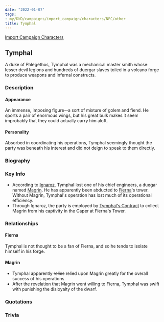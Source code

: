 ```yaml
---
date: "2022-01-07"
tags:
- my/DND/campaigns/import_campaign/characters/NPC/other
title: Tymphal
---
```


[Import Campaign Characters](/dnd/characters/)

## Tymphal

A duke of Phlegethos, Tymphal was a mechanical master smith whose lesser devil legions and hundreds of duergar slaves toiled in a volcano forge to produce weapons and infernal constructs.

### Description

#### Appearance

An immense, imposing figure--a sort of mixture of golem and fiend. He sports a pair of enormous wings, but his great bulk makes it seem improbably that they could actually carry him aloft.

#### Personality

Absorbed in coordinating his operations, Tymphal seemingly thought the party was beneath his interest and did not deign to speak to them directly.

### Biography

### Key Info

- According to [Ignaroz](/dnd/npcs/ignaroz/), Tymphal lost one of his chief engineers, a duegar named [Magrin](/dnd/npcs/magrin/). He has apparently been abducted to [Fierna](/dnd/npcs/fierna/)'s tower. Without Magrin, Tymphal's operation has lost much of its operational efficiency.
- Through Ignaroz, the party is employed by [Tymphal's Contract](/dnd/notes/tymphals-contract/) to collect Magrin from his captivity in the Caper at Fierna's Tower.

### Relationships

#### Fierna

Tymphal is not thought to be a fan of Fierna, and so he tends to isolate himself in his forge.

#### Magrin

- Tymphal apparently ~~relies~~ relied upon Magrin greatly for the overall success of his operations.
- After the revelation that Magrin went willing to Fierna, Tymphal was swift with punishing the disloyalty of the dwarf.

### Quotations

### Trivia
